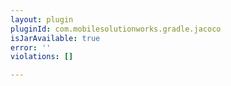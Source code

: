 ```yaml
---
layout: plugin
pluginId: com.mobilesolutionworks.gradle.jacoco
isJarAvailable: true
error: ''
violations: []

---
```

